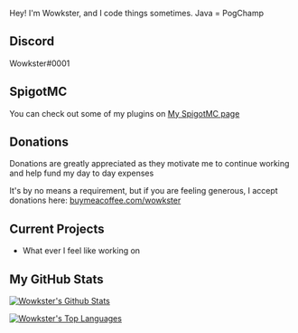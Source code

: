 Hey! I'm Wowkster, and I code things sometimes. Java = PogChamp

## Discord
Wowkster#0001

## SpigotMC
You can check out some of my plugins on [My SpigotMC page](https://www.spigotmc.org/resources/authors/wowkster.946669/)

## Donations
Donations are greatly appreciated as they motivate me to continue working and help fund my day to day expenses

It's by no means a requirement, but if you are feeling generous, I accept donations here: [buymeacoffee.com/wowkster](https://www.buymeacoffee.com/wowkster)

## Current Projects

* What ever I feel like working on

## My GitHub Stats

[![Wowkster's Github Stats](https://github-readme-stats.vercel.app/api?username=wowkster&count_private=true&include_all_commits=true&show_icons=true&theme=algolia)](https://github.com/anuraghazra/github-readme-stats)

[![Wowkster's Top Languages](https://github-readme-stats.vercel.app/api/top-langs/?username=wowkster&layout=compact&theme=algolia)](https://github.com/anuraghazra/github-readme-stats)
